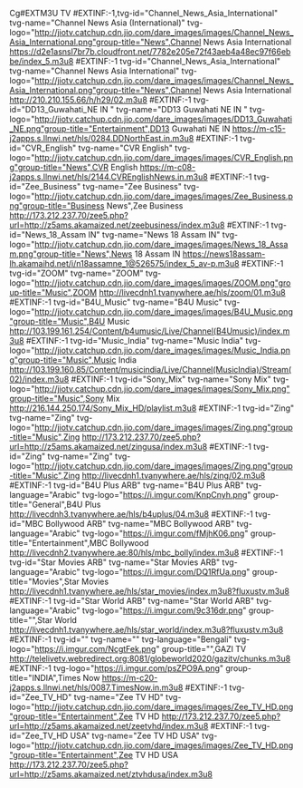 Cg#EXTM3U TV
#EXTINF:-1,tvg-id="Channel_News_Asia_International" tvg-name="Channel News Asia (International)" tvg-logo="http://jiotv.catchup.cdn.jio.com/dare_images/images/Channel_News_Asia_International.png"group-title="News",Channel News Asia International
https://d2e1asnsl7br7b.cloudfront.net/7782e205e72f43aeb4a48ec97f66ebbe/index_5.m3u8
#EXTINF:-1 tvg-id="Channel_News_Asia_International" tvg-name="Channel News Asia International" tvg-logo="http://jiotv.catchup.cdn.jio.com/dare_images/images/Channel_News_Asia_International.png"group-title="News",Channel News Asia International
http://210.210.155.66/h/h29/02.m3u8
#EXTINF:-1 tvg-id="DD13_Guwahati_NE IN " tvg-name="DD13 Guwahati NE IN " tvg-logo="http://jiotv.catchup.cdn.jio.com/dare_images/images/DD13_Guwahati_NE.png"group-title="Entertainment",DD13 Guwahati NE IN
https://m-c15-j2apps.s.llnwi.net/hls/0284.DDNorthEast.in.m3u8
#EXTINF:-1 tvg-id="CVR_English" tvg-name="CVR English" tvg-logo="http://jiotv.catchup.cdn.jio.com/dare_images/images/CVR_English.png"group-title="News",CVR English
https://m-c08-j2apps.s.llnwi.net/hls/2144.CVREnglishNews.in.m3u8
#EXTINF:-1 tvg-id="Zee_Business" tvg-name="Zee Business" tvg-logo="http://jiotv.catchup.cdn.jio.com/dare_images/images/Zee_Business.png"group-title="Business News",Zee Business
http://173.212.237.70/zee5.php?url=http://z5ams.akamaized.net/zeebusiness/index.m3u8
#EXTINF:-1 tvg-id="News_18_Assam IN" tvg-name="News 18 Assam IN" tvg-logo="http://jiotv.catchup.cdn.jio.com/dare_images/images/News_18_Assam.png"group-title="News",News 18 Assam IN
https://news18assam-lh.akamaihd.net/i/n18assamne_1@526575/index_5_av-p.m3u8
#EXTINF:-1 tvg-id="ZOOM" tvg-name="ZOOM" tvg-logo="http://jiotv.catchup.cdn.jio.com/dare_images/images/ZOOM.png"group-title="Music",ZOOM
http://livecdnh1.tvanywhere.ae/hls/zoom/01.m3u8
#EXTINF:-1 tvg-id="B4U_Music" tvg-name="B4U Music" tvg-logo="http://jiotv.catchup.cdn.jio.com/dare_images/images/B4U_Music.png"group-title="Music",B4U Music
http://103.199.161.254/Content/b4umusic/Live/Channel(B4Umusic)/index.m3u8
#EXTINF:-1 tvg-id="Music_India" tvg-name="Music India" tvg-logo="http://jiotv.catchup.cdn.jio.com/dare_images/images/Music_India.png"group-title="Music",Music India
http://103.199.160.85/Content/musicindia/Live/Channel(MusicIndia)/Stream(02)/index.m3u8
#EXTINF:-1 tvg-id="Sony_Mix" tvg-name="Sony Mix" tvg-logo="http://jiotv.catchup.cdn.jio.com/dare_images/images/Sony_Mix.png"group-title="Music",Sony Mix
http://216.144.250.174/Sony_Mix_HD/playlist.m3u8
#EXTINF:-1 tvg-id="Zing" tvg-name="Zing" tvg-logo="http://jiotv.catchup.cdn.jio.com/dare_images/images/Zing.png"group-title="Music",Zing
http://173.212.237.70/zee5.php?url=http://z5ams.akamaized.net/zingusa/index.m3u8
#EXTINF:-1 tvg-id="Zing" tvg-name="Zing" tvg-logo="http://jiotv.catchup.cdn.jio.com/dare_images/images/Zing.png"group-title="Music",Zing
http://livecdnh1.tvanywhere.ae/hls/zing/02.m3u8
#EXTINF:-1 tvg-id="B4U Plus ARB" tvg-name="B4U Plus ARB" tvg-language="Arabic" tvg-logo="https://i.imgur.com/KnpCnyh.png" group-title="General",B4U Plus
http://livecdnh3.tvanywhere.ae/hls/b4uplus/04.m3u8
#EXTINF:-1 tvg-id="MBC Bollywood ARB" tvg-name="MBC Bollywood ARB" tvg-language="Arabic" tvg-logo="https://i.imgur.com/fMjhK06.png" group-title="Entertainment",MBC Bollywood
http://livecdnh2.tvanywhere.ae:80/hls/mbc_bolly/index.m3u8
#EXTINF:-1 tvg-id="Star Movies ARB" tvg-name="Star Movies ARB" tvg-language="Arabic" tvg-logo="https://i.imgur.com/DQ1RfUa.png" group-title="Movies",Star Movies
http://livecdnh1.tvanywhere.ae/hls/star_movies/index.m3u8?fluxustv.m3u8
#EXTINF:-1 tvg-id="Star World ARB" tvg-name="Star World ARB" tvg-language="Arabic" tvg-logo="https://i.imgur.com/9c316dr.png" group-title="",Star World
http://livecdnh1.tvanywhere.ae/hls/star_world/index.m3u8?fluxustv.m3u8
#EXTINF:-1 tvg-id="" tvg-name="" tvg-language="Bengali" tvg-logo="https://i.imgur.com/NcgtFek.png" group-title="",GAZI TV
http://telelivetv.webredirect.org:8081/globeworld2020/gazitv/chunks.m3u8
#EXTINF:-1 tvg-logo="https://i.imgur.com/psZPO9A.png" group-title="INDIA",Times Now
https://m-c20-j2apps.s.llnwi.net/hls/0087.TimesNow.in.m3u8
#EXTINF:-1 tvg-id="Zee_TV_HD" tvg-name="Zee TV HD" tvg-logo="http://jiotv.catchup.cdn.jio.com/dare_images/images/Zee_TV_HD.png"group-title="Entertainment",Zee TV HD
http://173.212.237.70/zee5.php?url=http://z5ams.akamaized.net/zeetvhd/index.m3u8
#EXTINF:-1 tvg-id="Zee_TV_HD USA" tvg-name="Zee TV HD USA" tvg-logo="http://jiotv.catchup.cdn.jio.com/dare_images/images/Zee_TV_HD.png"group-title="Entertainment",Zee TV HD USA
http://173.212.237.70/zee5.php?url=http://z5ams.akamaized.net/ztvhdusa/index.m3u8
